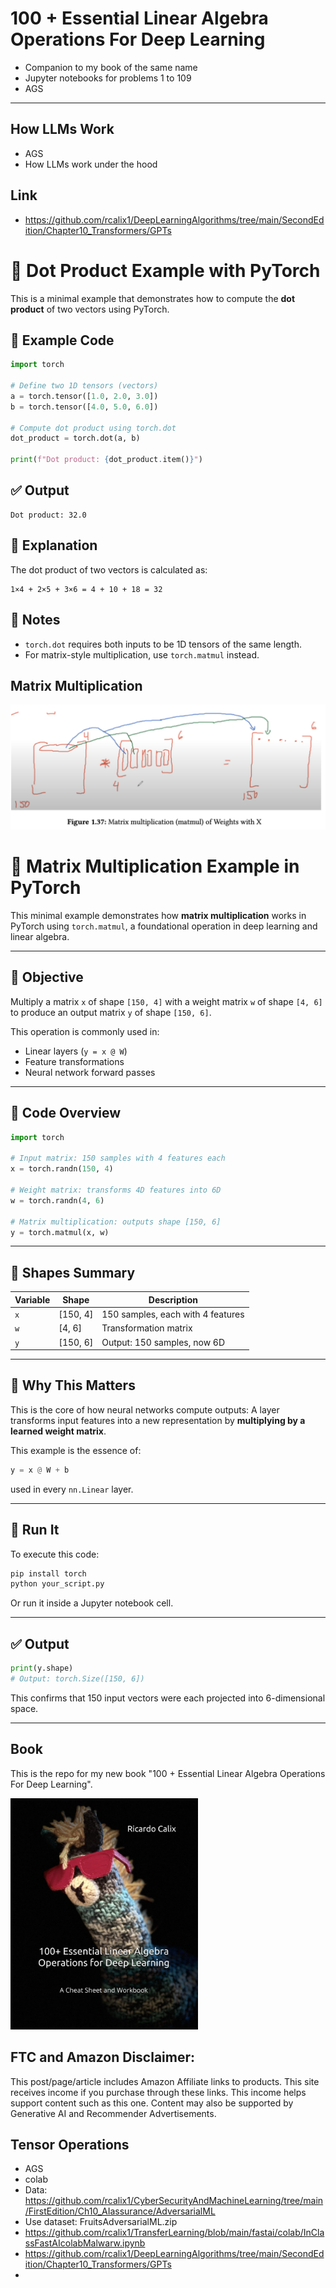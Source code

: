 # 100 + Essential Linear Algebra Operations For Deep Learning

* Companion to my book of the same name
* Jupyter notebooks for problems 1 to 109
* AGS

---

## How LLMs Work

* AGS
* How LLMs work under the hood

## Link

* https://github.com/rcalix1/DeepLearningAlgorithms/tree/main/SecondEdition/Chapter10_Transformers/GPTs

# 🔢 Dot Product Example with PyTorch

This is a minimal example that demonstrates how to compute the **dot product** of two vectors using PyTorch.


## 🧪 Example Code

```python
import torch

# Define two 1D tensors (vectors)
a = torch.tensor([1.0, 2.0, 3.0])
b = torch.tensor([4.0, 5.0, 6.0])

# Compute dot product using torch.dot
dot_product = torch.dot(a, b)

print(f"Dot product: {dot_product.item()}")
```

## ✅ Output

```
Dot product: 32.0
```

## 📘 Explanation

The dot product of two vectors is calculated as:

```
1×4 + 2×5 + 3×6 = 4 + 10 + 18 = 32
```

## 🧠 Notes

- `torch.dot` requires both inputs to be 1D tensors of the same length.
- For matrix-style multiplication, use `torch.matmul` instead.


## Matrix Multiplication

![matmul](matmulImage.png)

# 🧼 Matrix Multiplication Example in PyTorch

This minimal example demonstrates how **matrix multiplication** works in PyTorch using `torch.matmul`, a foundational operation in deep learning and linear algebra.

---

## 📌 Objective

Multiply a matrix `x` of shape `[150, 4]` with a weight matrix `w` of shape `[4, 6]` to produce an output matrix `y` of shape `[150, 6]`.

This operation is commonly used in:

* Linear layers (`y = x @ W`)
* Feature transformations
* Neural network forward passes

---

## 💾 Code Overview

```python
import torch

# Input matrix: 150 samples with 4 features each
x = torch.randn(150, 4)

# Weight matrix: transforms 4D features into 6D
w = torch.randn(4, 6)

# Matrix multiplication: outputs shape [150, 6]
y = torch.matmul(x, w)
```

---

## 📀 Shapes Summary

| Variable | Shape     | Description                       |
| -------- | --------- | --------------------------------- |
| `x`      | \[150, 4] | 150 samples, each with 4 features |
| `w`      | \[4, 6]   | Transformation matrix             |
| `y`      | \[150, 6] | Output: 150 samples, now 6D       |

---

## 🧠 Why This Matters

This is the core of how neural networks compute outputs:
A layer transforms input features into a new representation by **multiplying by a learned weight matrix**.

This example is the essence of:

```python
y = x @ W + b
```

used in every `nn.Linear` layer.

---

## 🚀 Run It

To execute this code:

```bash
pip install torch
python your_script.py
```

Or run it inside a Jupyter notebook cell.

---

## ✅ Output

```python
print(y.shape)
# Output: torch.Size([150, 6])
```

This confirms that 150 input vectors were each projected into 6-dimensional space.



---

## Book

This is the repo for my new book "100 + Essential Linear Algebra Operations For Deep Learning".


<a href="https://amzn.to/3SlQGHC"><img src="llamaBook.jpeg" alt="image" width="300" height="auto"></a>

## FTC and Amazon Disclaimer: 

This post/page/article includes Amazon Affiliate links to products. This site receives income if you purchase through these links. This income helps support content such as this one. Content may also be supported by Generative AI and Recommender Advertisements. 

## Tensor Operations

* AGS
* colab
* Data: https://github.com/rcalix1/CyberSecurityAndMachineLearning/tree/main/FirstEdition/Ch10_AIassurance/AdversarialML
* Use dataset:  FruitsAdversarialML.zip
* https://github.com/rcalix1/TransferLearning/blob/main/fastai/colab/InClassFastAIcolabMalwarw.ipynb
* https://github.com/rcalix1/DeepLearningAlgorithms/tree/main/SecondEdition/Chapter10_Transformers/GPTs
* 
